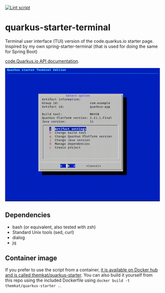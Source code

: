 [![Lint script](https://github.com/themkat/quarkus-starter-terminal/actions/workflows/lint.yml/badge.svg)](https://github.com/themkat/quarkus-starter-terminal/actions/workflows/lint.yml)
# quarkus-starter-terminal
Terminal user interface (TUI) version of the code.quarkus.io starter page. Inspired by my own spring-starter-terminal (that is used for doing the same for Spring Boot)


[code.Quarkus.io API documentation](https://editor.swagger.io/?url=https://code.quarkus.io/q/openapi).

![screen recording](screenrecording.gif)


## Dependencies
- bash (or equivalent, also tested with zsh)
- Standard Unix tools (sed, curl)
- dialog
- jq

## Container image
If you prefer to use the script from a container, [it is available on Docker hub and is called themkat/quarkus-starter](https://hub.docker.com/r/themkat/quarkus-starter). You can also build it yourself from this repo using the included Dockerfile using `docker build -t themkat/quarkus-starter .`.
